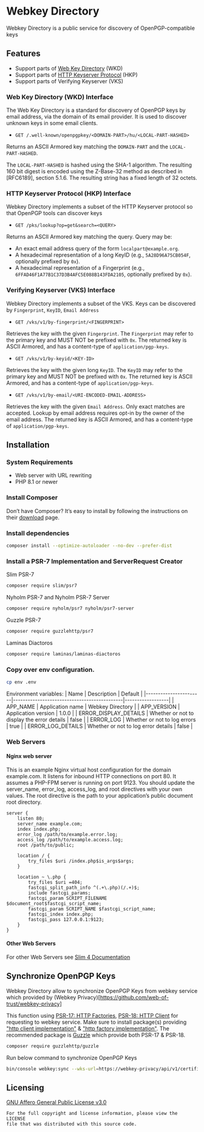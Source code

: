 Webkey Directory
================
Webkey Directory is a public service for discovery of OpenPGP-compatible keys

## Features
- Support parts of [Web Key Directory](https://datatracker.ietf.org/doc/draft-koch-openpgp-webkey-service) (WKD)
- Support parts of [HTTP Keyserver Protocol](https://datatracker.ietf.org/doc/html/draft-gallagher-openpgp-hkp) (HKP)
- Support parts of Verifying Keyserver (VKS)

### Web Key Directory (WKD) Interface
The Web Key Directory is a standard for discovery of OpenPGP keys by email address,
via the domain of its email provider. It is used to discover unknown keys in some email clients.

* `GET /.well-known/openpgpkey/<DOMAIN-PART>/hu/<LOCAL-PART-HASHED>`

Returns an ASCII Armored key matching the `DOMAIN-PART` and the `LOCAL-PART-HASHED`.

The `LOCAL-PART-HASHED` is hashed using the SHA-1 algorithm.
The resulting 160 bit digest is encoded using the Z-Base-32 method as described in [RFC6189], section 5.1.6.
The resulting string has a fixed length of 32 octets.

### HTTP Keyserver Protocol (HKP) Interface
Webkey Directory implements a subset of the HTTP Keyserver protocol so that OpenPGP tools can discover keys

* `GET /pks/lookup?op=get&search=<QUERY>`

Returns an ASCII Armored key matching the query. Query may be:
* An exact email address query of the form `localpart@example.org`.
* A hexadecimal representation of a long KeyID (e.g., `5A28D96A75CB054F`, optionally prefixed by `0x`).
* A hexadecimal representation of a Fingerprint (e.g., `6FFAD46F1A77B1C37D3B4AFC5E088B143FDA2105`,
  optionally prefixed by `0x`).

### Verifying Keyserver (VKS) Interface
Webkey Directory implements a subset of the VKS.
Keys can be discovered by `Fingerprint`, `KeyID`, `Email Address`

* `GET /vks/v1/by-fingerprint/<FINGERPRINT>`

Retrieves the key with the given `Fingerprint`.
The `Fingerprint` may refer to the primary key and MUST NOT be prefixed with `0x`.
The returned key is ASCII Armored, and has a content-type of `application/pgp-keys`.

* `GET /vks/v1/by-keyid/<KEY-ID>`

Retrieves the key with the given long `KeyID`.
The `KeyID` may refer to the primary key and MUST NOT be prefixed with `0x`.
The returned key is ASCII Armored, and has a content-type of `application/pgp-keys`.

* `GET /vks/v1/by-email/<URI-ENCODED-EMAIL-ADDRESS>`

Retrieves the key with the given `Email Address`. Only exact matches are accepted.
Lookup by email address requires opt-in by the owner of the email address.
The returned key is ASCII Armored, and has a content-type of `application/pgp-keys`.

## Installation
### System Requirements
* Web server with URL rewriting
* PHP 8.1 or newer

### Install Composer
Don’t have Composer? It’s easy to install by following the instructions on their [download](https://getcomposer.org/download) page.

### Install dependencies
```sh
composer install --optimize-autoloader --no-dev --prefer-dist
```

### Install a PSR-7 Implementation and ServerRequest Creator
Slim PSR-7
```sh
composer require slim/psr7
```

Nyholm PSR-7 and Nyholm PSR-7 Server
```sh
composer require nyholm/psr7 nyholm/psr7-server
```

Guzzle PSR-7
```sh
composer require guzzlehttp/psr7
```

Laminas Diactoros
```sh
composer require laminas/laminas-diactoros
```

### Copy over env configuration.
```sh
cp env .env
```
Environment variables:
| Name                  | Description                                 | Default          |
|-----------------------|---------------------------------------------|------------------|
| APP_NAME              | Application name                            | Webkey Directory |
| APP_VERSION           | Application version                         | 1.0.0            |
| ERROR_DISPLAY_DETAILS | Whether or not to display the error details | false            |
| ERROR_LOG             | Whether or not to log errors                | true             |
| ERROR_LOG_DETAILS     | Whether or not to log error details         | false            |

### Web Servers

#### Nginx web server
This is an example Nginx virtual host configuration for the domain example.com.
It listens for inbound HTTP connections on port 80. It assumes a PHP-FPM server is running on port 9123.
You should update the server_name, error_log, access_log, and root directives with your own values.
The root directive is the path to your application’s public document root directory.
```nginx
server {
    listen 80;
    server_name example.com;
    index index.php;
    error_log /path/to/example.error.log;
    access_log /path/to/example.access.log;
    root /path/to/public;

    location / {
        try_files $uri /index.php$is_args$args;
    }

    location ~ \.php {
        try_files $uri =404;
        fastcgi_split_path_info ^(.+\.php)(/.+)$;
        include fastcgi_params;
        fastcgi_param SCRIPT_FILENAME $document_root$fastcgi_script_name;
        fastcgi_param SCRIPT_NAME $fastcgi_script_name;
        fastcgi_index index.php;
        fastcgi_pass 127.0.0.1:9123;
    }
}
```

#### Other Web Servers
For other Web Servers see [Slim 4 Documentation](https://www.slimframework.com/docs/v4/start/web-servers.html)

## Synchronize OpenPGP Keys
Webkey Directory allow to synchronize OpenPGP Keys from webkey service which provided by (Webkey Privacy)[https://github.com/web-of-trust/webkey-privacy]

This function using [PSR-17: HTTP Factories](https://www.php-fig.org/psr/psr-17/), [PSR-18: HTTP Client](https://www.php-fig.org/psr/psr-18/) for requesting to webkey service.
Make sure to install package(s) providing ["http client implementation"](https://packagist.org/providers/psr/http-client-implementation) & ["http factory implementation"](https://packagist.org/providers/psr/http-factory-implementation).
The recommended package is [Guzzle](https://docs.guzzlephp.org) which provide both PSR-17 & PSR-18.

```bash
composer require guzzlehttp/guzzle
```

Run below command to synchronize OpenPGP Keys
```bash
bin/console webkey:sync --wks-url=https://webkey-privacy/api/v1/certificate
```

## Licensing
[GNU Affero General Public License v3.0](LICENSE)

    For the full copyright and license information, please view the LICENSE
    file that was distributed with this source code.
